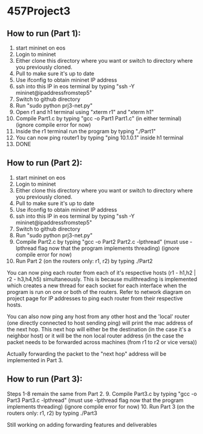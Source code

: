 # 457Project3

## How to run (Part 1):
1. start mininet on eos
2. Login to mininet
3. Either clone this directory where you want or switch to directory where you previously cloned.
4. Pull to make sure it's up to date
5. Use ifconfig to obtain mininet IP address
6. ssh into this IP in eos terminal by typing "ssh -Y mininet@ipaddressfromstep5"
7. Switch to github directory
8. Run "sudo python prj3-net.py"
9. Open r1 and h1 terminal using "xterm r1" and "xterm h1"
10. Compile Part1.c by typing "gcc -o Part1 Part1.c" (in either terminal) (ignore compile error for now)
11. Inside the r1 terminal run the program by typing "./Part1"
12. You can now ping router1 by typing "ping 10.1.0.1" inside h1 terminal
13. DONE

## How to run (Part 2):
1. start mininet on eos
2. Login to mininet
3. Either clone this directory where you want or switch to directory where you previously cloned.
4. Pull to make sure it's up to date
5. Use ifconfig to obtain mininet IP address
6. ssh into this IP in eos terminal by typing "ssh -Y mininet@ipaddressfromstep5"
7. Switch to github directory
8. Run "sudo python prj3-net.py"
9. Compile Part2.c by typing "gcc -o Part2 Part2.c -lpthread" (must use -lpthread flag now that the program implements threading) (ignore compile error for now)
10. Run Part 2 (on the routers only: r1, r2) by typing ./Part2

You can now ping each router from each of it's respective hosts (r1 - h1,h2 | r2 - h3,h4,h5) simultaneously. This is because mulithreading is implemented which creates a new thread for each socket for each interface when the program is run on one or both of the routers. Refer to network diagram on project page for IP addresses to ping each router from their respective hosts.

You can also now ping any host from any other host and the 'local' router (one directly connected to host sending ping) will print the mac address of the next hop. This next hop will either be the destination (in the case it's a neighbor host) or it will be the non local router address (in the case the packet needs to be forwarded across machines (from r1 to r2 or vice versa))

Actually forwarding the packet to the "next hop" address will be implemented in Part 3.

## How to run (Part 3):
Steps 1-8 remain the same from Part 2.
9. Compile Part3.c by typing "gcc -o Part3 Part3.c -lpthread" (must use -lpthread flag now that the program implements threading) (ignore compile error for now)
10. Run Part 3 (on the routers only: r1, r2) by typing ./Part3

Still working on adding forwarding features and deliverables
